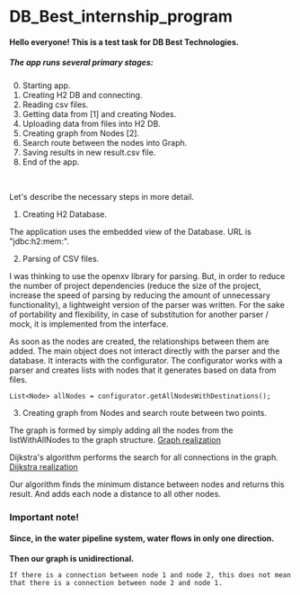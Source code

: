 # DB_Best_internship_program

#### Hello everyone! This is a test task for DB Best Technologies.

##### The app runs several primary stages:

0) Starting app. 
1) Creating H2 DB and connecting.
1) Reading csv files.
2) Getting data from [1] and creating Nodes.
3) Uploading data from files into H2 DB.
3) Creating graph from Nodes [2].
4) Search route between the nodes into Graph.
5) Saving results in new result.csv file.
7) End of the app.

<br>

Let's describe the necessary steps in more detail.

1) Creating H2 Database. 

The application uses the embedded view of the Database. URL is "jdbc:h2:mem:".

2) Parsing of CSV files.

I was thinking to use the openxv library for parsing. But, in order to reduce the number of project dependencies (reduce the size of the project, increase the speed of parsing by reducing the amount of unnecessary functionality), a lightweight version of the parser was written.
For the sake of portability and flexibility, in case of substitution for another parser / mock, it is implemented from the interface.

As soon as the nodes are created, the relationships between them are added. The main object does not interact directly with the parser and the database. It interacts with the configurator. The configurator works with a parser and creates lists with nodes that it generates based on data from files.
```
List<Node> allNodes = configurator.getAllNodesWithDestinations();
```
3) Creating graph from Nodes and search route between two points.

The graph is formed by simply adding all the nodes from the listWithAllNodes to the graph structure. 
[Graph realization](https://github.com/programmersnake/DB_Best_internship_program/blob/master/src/main/java/com/kostin/water_pipeline_system/model/Graph.java)

Dijkstra's algorithm performs the search for all connections in the graph. 
[Dijkstra realization](https://github.com/programmersnake/DB_Best_internship_program/blob/master/src/main/java/com/kostin/water_pipeline_system/model/Dijkstra.java)

Our algorithm finds the minimum distance between nodes and returns this result. And adds each node a distance to all other nodes.

### Important note!
#### Since, in the water pipeline system, water flows in only one direction.
**Then our graph is unidirectional.** 
```
If there is a connection between node 1 and node 2, this does not mean that there is a connection between node 2 and node 1.
```

